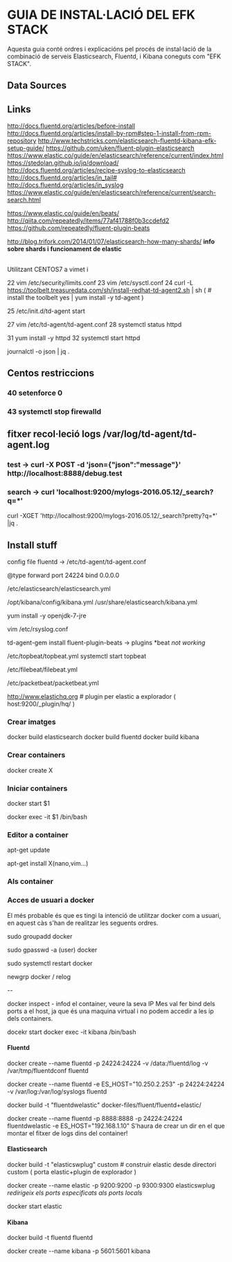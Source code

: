 # GUIA DE INSTAL·LACIÓ DEL EFK STACK

Aquesta guia conté ordres i explicacións pel procés de instal·lació de la combinació de serveis Elasticsearch, Fluentd, i Kibana coneguts com "EFK STACK".


## Data Sources


## Links
http://docs.fluentd.org/articles/before-install
http://docs.fluentd.org/articles/install-by-rpm#step-1-install-from-rpm-repository
http://www.techstricks.com/elasticsearch-fluentd-kibana-efk-setup-guide/
https://github.com/uken/fluent-plugin-elasticsearch
https://www.elastic.co/guide/en/elasticsearch/reference/current/index.html
https://stedolan.github.io/jq/download/
http://docs.fluentd.org/articles/recipe-syslog-to-elasticsearch
http://docs.fluentd.org/articles/in_tail#
http://docs.fluentd.org/articles/in_syslog
https://www.elastic.co/guide/en/elasticsearch/reference/current/search-search.html

https://www.elastic.co/guide/en/beats/
http://qiita.com/repeatedly/items/77af41788f0b3ccdefd2
https://github.com/repeatedly/fluent-plugin-beats

http://blog.trifork.com/2014/01/07/elasticsearch-how-many-shards/ **info sobre shards i funcionament de elastic**
## 
Utilitzant CENTOS7 a vimet
i

22  vim /etc/security/limits.conf
23  vim /etc/sysctl.conf
24  curl -L https://toolbelt.treasuredata.com/sh/install-redhat-td-agent2.sh | sh
 ( # install the toolbelt
  yes | yum install -y td-agent )

25  /etc/init.d/td-agent start 

27  vim /etc/td-agent/td-agent.conf
28  systemctl status httpd

31  yum install -y httpd
32  systemctl start httpd

journalctl -o json | jq .

## Centos restriccions
### 40  setenforce 0
### 43  systemctl stop firewalld

## fitxer recol·leció logs /var/log/td-agent/td-agent.log

### test -> curl -X POST -d 'json={"json":"message"}' http://localhost:8888/debug.test

### search -> curl 'localhost:9200/mylogs-2016.05.12/_search?q=*'

curl -XGET 'http://localhost:9200/mylogs-2016.05.12/_search?pretty?q=*' |jq .




## Install stuff

config file fluentd -> /etc/td-agent/td-agent.conf

<source>
  @type forward
  port 24224
  bind 0.0.0.0
</source>


/etc/elasticsearch/elasticsearch.yml

/opt/kibana/config/kibana.yml
/usr/share/elasticsearch/kibana.yml


yum install -y openjdk-7-jre

vim /etc/rsyslog.conf

td-agent-gem install fluent-plugin-beats -> plugins *beat
*not working*

/etc/topbeat/topbeat.yml
systemctl start topbeat

/etc/filebeat/filebeat.yml

/etc/packetbeat/packetbeat.yml

http://www.elastichq.org # plugin per elastic a explorador ( host:9200/_plugin/hq/ )
### Crear imatges

docker build elasticsearch
docker build fluentd
docker build kibana


### Crear containers

docker create X

### Iniciar containers

docker start $1

docker exec -it $1 /bin/bash



### Editor a container

apt-get update

apt-get install X(nano,vim...)




### Als container

### Acces de usuari a docker

El més probable és que es tingi la intenció de utilitzar docker com a usuari, en aquest càs s'han de realitzar les seguents ordres.

sudo groupadd docker

sudo gpasswd -a (user) docker

sudo systemctl restart docker

newgrp docker / relog


--


docker inspect <container> - infod el container, veure la seva IP
Mes val fer bind dels ports a el host, ja que és una maquina virtual i no podem accedir a les ip dels containers.

docekr start
docker exec -it kibana /bin/bash

#### Fluentd

docker create --name fluentd -p 24224:24224 -v /data:/fluentd/log -v /var/tmp/fluentdconf fluentd

docker create --name fluentd -e ES_HOST="10.250.2.253" -p 24224:24224 -v /var/log:/var/log/syslogs fluentd

docker build -t "fluentdwelastic" docker-files/fluent/fluentd+elastic/

docker create --name fluentd -p 8888:8888 -p 24224:24224 fluentdwelastic
-e ES_HOST="192.168.1.10"
S'haura de crear un dir en el que montar el fitxer de logs dins del container!


#### Elasticsearch
docker build -t "elasticswplug" custom # construir elastic desde directori custom ( porta elastic+plugin de explorador )

docker create --name elastic -p 9200:9200 -p 9300:9300 elasticswplug
*redirigeix els ports especificats als ports locals*

docker start elastic



#### Kibana

docker build -t fluentd fluentd

docker create  --name kibana -p 5601:5601 kibana



